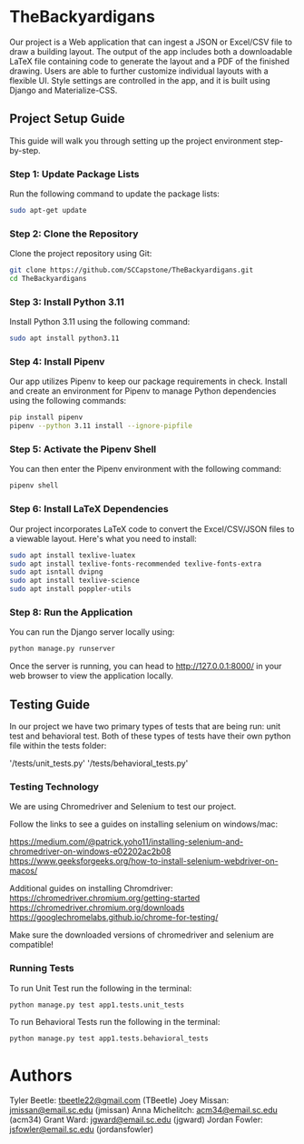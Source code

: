 # TheBackyardigans

Our project is a Web application that can ingest a JSON or Excel/CSV file to draw a building layout. The output of the app includes both a downloadable LaTeX file containing code to generate the layout and a PDF of the finished drawing. Users are able to further customize individual layouts with a flexible UI. Style settings are controlled in the app, and it is built using Django and Materialize-CSS.

## Project Setup Guide

This guide will walk you through setting up the project environment step-by-step.

### Step 1: Update Package Lists

Run the following command to update the package lists:

```bash
sudo apt-get update
```

### Step 2: Clone the Repository

Clone the project repository using Git:

```bash
git clone https://github.com/SCCapstone/TheBackyardigans.git
cd TheBackyardigans
```

### Step 3: Install Python 3.11

Install Python 3.11 using the following command:

```bash
sudo apt install python3.11
```

### Step 4: Install Pipenv

Our app utilizes Pipenv to keep our package requirements in check. Install and create an environment for Pipenv to manage Python dependencies using the following commands:

```bash
pip install pipenv
pipenv --python 3.11 install --ignore-pipfile
```

### Step 5: Activate the Pipenv Shell

You can then enter the Pipenv environment with the following command:

```bash
pipenv shell
```

### Step 6: Install LaTeX Dependencies

Our project incorporates LaTeX code to convert the Excel/CSV/JSON files to a viewable layout. Here's what you need to install:

```bash
sudo apt install texlive-luatex
sudo apt install texlive-fonts-recommended texlive-fonts-extra
sudo apt isntall dvipng
sudo apt install texlive-science
sudo apt install poppler-utils
```

### Step 8: Run the Application

You can run the Django server locally using:

```bash
python manage.py runserver
```

Once the server is running, you can head to http://127.0.0.1:8000/ in your web browser to view the application locally.

## Testing Guide

In our project we have two primary types of tests that are being run: unit test and behavioral test. Both of these types of
tests have their own python file within the tests folder:

'/tests/unit_tests.py'
'/tests/behavioral_tests.py'

### Testing Technology

We are using Chromedriver and Selenium to test our project.

Follow the links to see a guides on installing selenium on windows/mac:

https://medium.com/@patrick.yoho11/installing-selenium-and-chromedriver-on-windows-e02202ac2b08
https://www.geeksforgeeks.org/how-to-install-selenium-webdriver-on-macos/

Additional guides on installing Chromdriver:
https://chromedriver.chromium.org/getting-started
https://chromedriver.chromium.org/downloads
https://googlechromelabs.github.io/chrome-for-testing/

Make sure the downloaded versions of chromedriver and selenium are compatible!

### Running Tests

To run Unit Test run the following in the terminal:

```bash
python manage.py test app1.tests.unit_tests
```

To run Behavioral Tests run the following in the terminal:

```bash
python manage.py test app1.tests.behavioral_tests
```

# Authors

Tyler Beetle: tbeetle22@gmail.com (TBeetle)
Joey Missan: jmissan@email.sc.edu (jmissan)
Anna Michelitch: acm34@email.sc.edu (acm34)
Grant Ward: jgward@email.sc.edu (jgward)
Jordan Fowler: jsfowler@email.sc.edu (jordansfowler)
